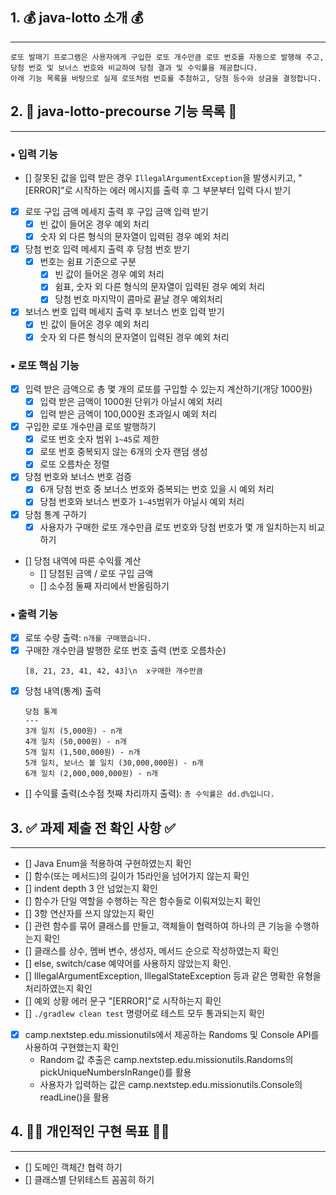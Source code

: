 ## 1. 💰 java-lotto 소개 💰
---

```
로또 발매기 프로그램은 사용자에게 구입한 로또 개수만큼 로또 번호를 자동으로 발행해 주고,
당첨 번호 및 보너스 번호와 비교하여 당첨 결과 및 수익률을 제공합니다.
아래 기능 목록을 바탕으로 실제 로또처럼 번호를 추첨하고, 당첨 등수와 상금을 결정합니다.
```

## 2. 📝 java-lotto-precourse 기능 목록 📝
---

### ▪️ 입력 기능

- [] 잘못된 값을 입력 받은 경우 `IllegalArgumentException`을 발생시키고,
  "[ERROR]"로 시작하는 에러 메시지를 출력 후 그 부분부터 입력 다시 받기
- [x] 로또 구입 금액 메세지 출력 후 구입 금액 입력 받기
    - [x] 빈 값이 들어온 경우 예외 처리
    - [x] 숫자 외 다른 형식의 문자열이 입력된 경우 예외 처리
- [x] 당첨 번호 입력 메세지 출력 후 당첨 번호 받기
    - [x] 번호는 쉼표 기준으로 구분
        - [x] 빈 값이 들어온 경우 예외 처리
        - [x] 쉼표, 숫자 외 다른 형식의 문자열이 입력된 경우 예외 처리
        - [x] 당첨 번호 마지막이 콤마로 끝날 경우 예외처리
- [x] 보너스 번호 입력 메세지 출력 후 보너스 번호 입력 받기
    - [x] 빈 값이 들어온 경우 예외 처리
    - [x] 숫자 외 다른 형식의 문자열이 입력된 경우 예외 처리

### ▪️ 로또 핵심 기능

- [x] 입력 받은 금액으로 총 몇 개의 로또를 구입할 수 있는지 계산하기(개당 1000원)
    - [x] 입력 받은 금액이 1000원 단위가 아닐시 예외 처리
    - [x] 입력 받은 금액이 100,000원 초과일시 예외 처리
- [x] 구입한 로또 개수만큼 로또 발행하기
    - [x] 로또 번호 숫자 범위 `1~45`로 제한
    - [x] 로또 번호 중복되지 않는 6개의 숫자 랜덤 생성
    - [x] 로또 오름차순 정렬
- [x] 당첨 번호와 보너스 번호 검증
    - [x] 6개 당첨 번호 중 보너스 번호와 중복되는 번호 있을 시 예외 처리
    - [x] 당첨 번호와 보너스 번호가 `1~45`범위가 아닐시 예외 처리
- [x] 당첨 통계 구하기
    - [x] 사용자가 구매한 로또 개수만큼 로또 번호와 당첨 번호가 몇 개 일치하는지 비교 하기
- [] 당첨 내역에 따른 수익률 계산
    - [] 당첨된 금액 / 로또 구입 금액
    - [] 소수점 둘째 자리에서 반올림하기

### ▪️ 출력 기능

- [x] 로또 수량 출력: `n개를 구매했습니다.`
- [x] 구매한 개수만큼 발행한 로또 번호 출력 (번호 오름차순)
    ```
    [8, 21, 23, 41, 42, 43]\n  x구매한 개수만큼
    ```
- [x] 당첨 내역(통계) 출력
    ```
    당첨 통계
    ---
    3개 일치 (5,000원) - n개
    4개 일치 (50,000원) - n개
    5개 일치 (1,500,000원) - n개
    5개 일치, 보너스 볼 일치 (30,000,000원) - n개
    6개 일치 (2,000,000,000원) - n개
    ```
- [] 수익률 출력(소수점 첫째 차리까지 출력): `총 수익률은 dd.d%입니다.`

## 3. ✅ 과제 제출 전 확인 사항 ✅
---

- [] Java Enum을 적용하여 구현하였는지 확인
- [] 함수(또는 메서드)의 길이가 15라인을 넘어가지 않는지 확인
- [] indent depth 3 안 넘었는지 확인
- [] 함수가 단일 역할을 수행하는 작은 함수들로 이뤄져있는지 확인
- [] 3항 연산자를 쓰지 않았는지 확인
- [] 관련 함수를 묶어 클래스를 만들고, 객체들이 협력하여 하나의 큰 기능을 수행하는지 확인
- [] 클래스를 상수, 멤버 변수, 생성자, 메서드 순으로 작성하였는지 확인
- [] else, switch/case 예약어를 사용하지 않았는지 확인.
- [] IllegalArgumentException, IllegalStateException 등과 같은 명확한 유형을 처리하였는지 확인
- [] 예외 상황 에러 문구 "[ERROR]"로 시작하는지 확인
- [] `./gradlew clean test` 명령어로 테스트 모두 통과되는지 확인
- [x] camp.nextstep.edu.missionutils에서 제공하는 Randoms 및 Console API를 사용하여 구현했는지 확인
    - Random 값 추출은 camp.nextstep.edu.missionutils.Randoms의 pickUniqueNumbersInRange()를 활용
    - 사용자가 입력하는 값은 camp.nextstep.edu.missionutils.Console의 readLine()을 활용

## 4. 👊🏻 개인적인 구현 목표 👊🏻
---

- [] 도메인 객체간 협력 하기
- [] 클래스별 단위테스트 꼼꼼히 하기 